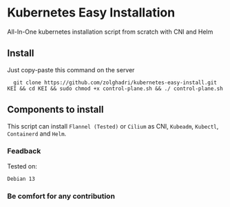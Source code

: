 # Kubernetes Easy Installation
All-In-One kubernetes installation script from scratch with CNI and Helm

## Install
Just copy-paste this command on the server
```
  git clone https://github.com/zolghadri/kubernetes-easy-install.git KEI && cd KEI && sudo chmod +x control-plane.sh && ./ control-plane.sh
```

## Components to install
This script can install `Flannel (Tested)` or `Cilium` as CNI, `Kubeadm`, `Kubectl`, `Containerd` and `Helm`. 



### Feadback
Tested on:
```
Debian 13
```


### Be comfort for any contribution
